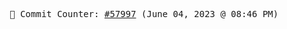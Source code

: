 <p align="center">
    <samp>
        📮 Commit Counter: <a href="https://github.com/Javascript-void0/Javascript-void0/commits/main">#57997</a> (June 04, 2023 @ 08:46 PM)
    </samp>
</p>